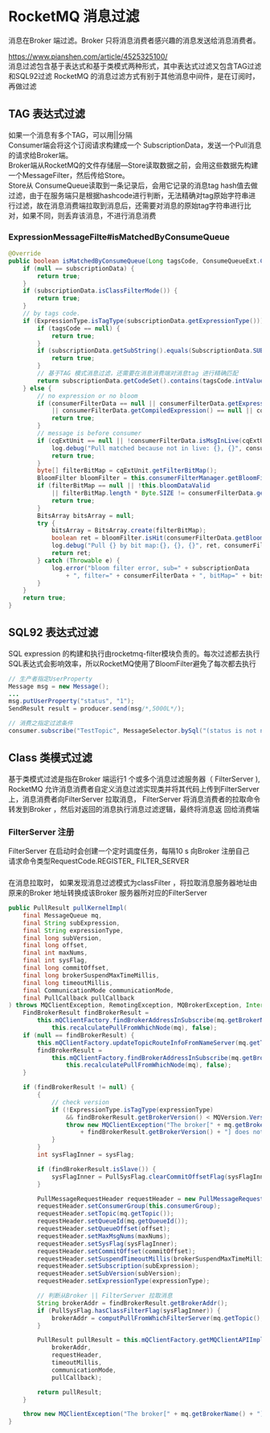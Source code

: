 # RocketMQ 消息过滤
消息在Broker 端过滤。Broker 只将消息消费者感兴趣的消息发送给消息消费者。

https://www.pianshen.com/article/4525325100/  
消息过滤包含基于表达式和基于类模式两种形式，其中表达式过滤又包含TAG过滤和SQL92过滤
RocketMQ 的消息过滤方式有别于其他消息中间件，是在订阅时，再做过滤

## TAG 表达式过滤
如果一个消息有多个TAG，可以用||分隔  
Consumer端会将这个订阅请求构建成一个 SubscriptionData，发送一个Pull消息的请求给Broker端。  
Broker端从RocketMQ的文件存储层—Store读取数据之前，会用这些数据先构建一个MessageFilter，然后传给Store。    
Store从 ConsumeQueue读取到一条记录后，会用它记录的消息tag hash值去做过滤，由于在服务端只是根据hashcode进行判断，无法精确对tag原始字符串进行过滤，故在消息消费端拉取到消息后，还需要对消息的原始tag字符串进行比对，如果不同，则丢弃该消息，不进行消息消费  

### ExpressionMessageFilte#isMatchedByConsumeQueue
```java
@Override
public boolean isMatchedByConsumeQueue(Long tagsCode, ConsumeQueueExt.CqExtUnit cqExtUnit){
    if (null == subscriptionData) {
        return true;
    }
    if (subscriptionData.isClassFilterMode()) {
        return true;
    }
    // by tags code.
    if (ExpressionType.isTagType(subscriptionData.getExpressionType())) {
        if (tagsCode == null) {
            return true;
        }
        if (subscriptionData.getSubString().equals(SubscriptionData.SUB_ALL)) {
            return true;
        }
        // 基于TAG 模式消息过滤，还需要在消息消费端对消息tag 进行精确匹配
        return subscriptionData.getCodeSet().contains(tagsCode.intValue()); 
    } else {
        // no expression or no bloom
        if (consumerFilterData == null || consumerFilterData.getExpression() == null
            || consumerFilterData.getCompiledExpression() == null || consumerFilterData.getBloomFilterData() == null) {
            return true;
        }
        // message is before consumer
        if (cqExtUnit == null || !consumerFilterData.isMsgInLive(cqExtUnit.getMsgStoreTime())) {
            log.debug("Pull matched because not in live: {}, {}", consumerFilterData, cqExtUnit);
            return true;
        }
        byte[] filterBitMap = cqExtUnit.getFilterBitMap();
        BloomFilter bloomFilter = this.consumerFilterManager.getBloomFilter();
        if (filterBitMap == null || !this.bloomDataValid
            || filterBitMap.length * Byte.SIZE != consumerFilterData.getBloomFilterData().getBitNum()) {
            return true;
        }
        BitsArray bitsArray = null;
        try {
            bitsArray = BitsArray.create(filterBitMap);
            boolean ret = bloomFilter.isHit(consumerFilterData.getBloomFilterData(), bitsArray);
            log.debug("Pull {} by bit map:{}, {}, {}", ret, consumerFilterData, bitsArray, cqExtUnit);
            return ret;
        } catch (Throwable e) {
            log.error("bloom filter error, sub=" + subscriptionData
                + ", filter=" + consumerFilterData + ", bitMap=" + bitsArray, e);
        }
    }
    return true;
}
```

## SQL92 表达式过滤
SQL expression 的构建和执行由rocketmq-filter模块负责的。每次过滤都去执行SQL表达式会影响效率，所以RocketMQ使用了BloomFilter避免了每次都去执行
```java
// 生产者指定UserProperty
Message msg = new Message();
...
msg.putUserProperty("status", "1");
SendResult result = producer.send(msg/*,5000L*/); 

// 消费之指定过滤条件
consumer.subscribe("TestTopic", MessageSelector.bySql("(status is not null and status>=1 )"));
```
## Class 类模式过滤
基于类模式过滤是指在Broker 端运行1 个或多个消息过滤服务器（ FilterServer ), RocketMQ 允许消息消费者自定义消息过滤实现类并将其代码上传到FilterServer 上，消息消费者向FilterServer 拉取消息， FilterServer 将消息消费者的拉取命令转发到Broker ，然后对返回的消息执行消息过滤逻辑，最终将消息返
回给消费端

### FilterServer 注册
FilterServer 在启动时会创建一个定时调度任务，每隔10 s 向Broker 注册自己  
请求命令类型RequestCode.REGISTER_ FILTER_SERVER

### 
在消息拉取时， 如果发现消息过滤模式为classFilter ，将拉取消息服务器地址由
原来的Broker 地址转换成该Broker 服务器所对应的FilterServer
```java
public PullResult pullKernelImpl(
    final MessageQueue mq,
    final String subExpression,
    final String expressionType,
    final long subVersion,
    final long offset,
    final int maxNums,
    final int sysFlag,
    final long commitOffset,
    final long brokerSuspendMaxTimeMillis,
    final long timeoutMillis,
    final CommunicationMode communicationMode,
    final PullCallback pullCallback
) throws MQClientException, RemotingException, MQBrokerException, InterruptedException {
    FindBrokerResult findBrokerResult =
        this.mQClientFactory.findBrokerAddressInSubscribe(mq.getBrokerName(),
            this.recalculatePullFromWhichNode(mq), false);
    if (null == findBrokerResult) {
        this.mQClientFactory.updateTopicRouteInfoFromNameServer(mq.getTopic());
        findBrokerResult =
            this.mQClientFactory.findBrokerAddressInSubscribe(mq.getBrokerName(),
                this.recalculatePullFromWhichNode(mq), false);
    }

    if (findBrokerResult != null) {
        {
            // check version
            if (!ExpressionType.isTagType(expressionType)
                && findBrokerResult.getBrokerVersion() < MQVersion.Version.V4_1_0_SNAPSHOT.ordinal()) {
                throw new MQClientException("The broker[" + mq.getBrokerName() + ", "
                    + findBrokerResult.getBrokerVersion() + "] does not upgrade to support for filter message by " + expressionType, null);
            }
        }
        int sysFlagInner = sysFlag;

        if (findBrokerResult.isSlave()) {
            sysFlagInner = PullSysFlag.clearCommitOffsetFlag(sysFlagInner);
        }

        PullMessageRequestHeader requestHeader = new PullMessageRequestHeader();
        requestHeader.setConsumerGroup(this.consumerGroup);
        requestHeader.setTopic(mq.getTopic());
        requestHeader.setQueueId(mq.getQueueId());
        requestHeader.setQueueOffset(offset);
        requestHeader.setMaxMsgNums(maxNums);
        requestHeader.setSysFlag(sysFlagInner);
        requestHeader.setCommitOffset(commitOffset);
        requestHeader.setSuspendTimeoutMillis(brokerSuspendMaxTimeMillis);
        requestHeader.setSubscription(subExpression);
        requestHeader.setSubVersion(subVersion);
        requestHeader.setExpressionType(expressionType);

        // 判断从Broker || FilterServer 拉取消息
        String brokerAddr = findBrokerResult.getBrokerAddr();
        if (PullSysFlag.hasClassFilterFlag(sysFlagInner)) {
            brokerAddr = computPullFromWhichFilterServer(mq.getTopic(), brokerAddr);
        }

        PullResult pullResult = this.mQClientFactory.getMQClientAPIImpl().pullMessage(
            brokerAddr,
            requestHeader,
            timeoutMillis,
            communicationMode,
            pullCallback);

        return pullResult;
    }

    throw new MQClientException("The broker[" + mq.getBrokerName() + "] not exist", null);
}
```

